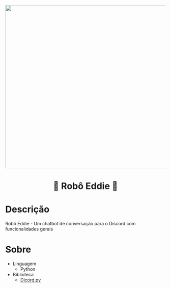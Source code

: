 <p align="center">
<img width="512" height="512" src="https://via.placeholder.com/512.png">
<br>

<h1 align="center">🤖 Robô Eddie 🤖</h1>

# Descrição
Robô Eddie - Um chatbot de conversação para o Discord com funcionalidades gerais

# Sobre
- Linguagem 
  - Python
- Biblioteca
  - [Dicord.py](https://discordpy.readthedocs.io/en/stable/)
